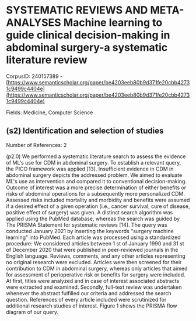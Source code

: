 # SYSTEMATIC REVIEWS AND META-ANALYSES Machine learning to guide clinical decision-making in abdominal surgery-a systematic literature review

CorpusID: 240157389 - [https://www.semanticscholar.org/paper/be4203eeb80b9d371fe20cbb42731c9499c4404e](https://www.semanticscholar.org/paper/be4203eeb80b9d371fe20cbb42731c9499c4404e)

Fields: Medicine, Computer Science

## (s2) Identification and selection of studies
Number of References: 2

(p2.0) We performed a systematic literature search to assess the evidence of ML's use for CDM in abdominal surgery. To establish a relevant query, the PICO framework was applied [13]. Insufficient evidence in CDM in abdominal surgery depicts the addressed problem. We aimed to evaluate ML's use as intervention and compared it to conventional decision-making. Outcome of interest was a more precise determination of either benefits or risks of abdominal operations for a subsequently more personalized CDM. Assessed risks included mortality and morbidity and benefits were assumed if a desired effect of a given operation (i.e., cancer survival, cure of disease, positive effect of surgery) was given. A distinct search algorithm was applied using the PubMed database, whereas the search was guided by The PRISMA Statement for systematic reviews [14]. The query was conducted January 2021 by inserting the keywords "surgery machine learning" into PubMed. Each article was processed using a standardized procedure: We considered articles between 1 st of January 1990 and 31 st of December 2020 that were published in peer-reviewed journals in the English language. Reviews, comments, and any other articles representing no original research were excluded. Articles were then screened for their contribution to CDM in abdominal surgery, whereas only articles that aimed for assessment of perioperative risk or benefits for surgery were included. At first, titles were analyzed and in case of interest associated abstracts were extracted and examined. Secondly, full-text review was undertaken whenever the abstract fulfilled our criteria and addressed the search question. References of every article included were scrutinized for additional research studies of interest. Figure 1 shows the PRISMA flow diagram of our query.

